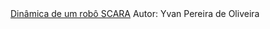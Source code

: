 <html>
<a href="https://yvanoliveira.github.io/">Dinâmica de um robô SCARA</a> 
Autor: Yvan Pereira de Oliveira
</html>
